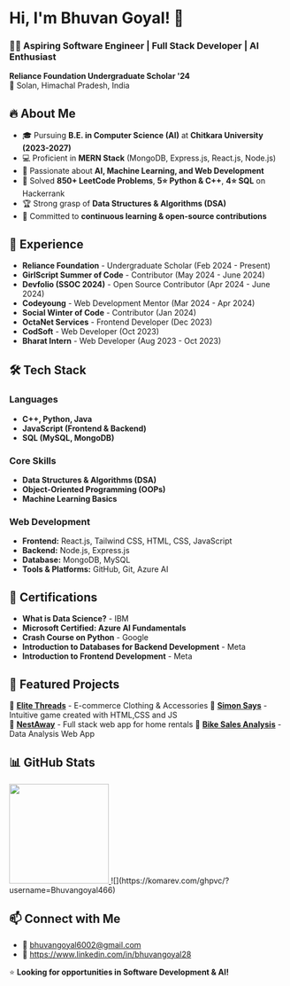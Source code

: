 # Hi, I'm Bhuvan Goyal! 🚀  

### 👨‍💻 Aspiring Software Engineer | Full Stack Developer | AI Enthusiast  

**Reliance Foundation Undergraduate Scholar '24**  
📍 Solan, Himachal Pradesh, India  

## 🔥 About Me  
- 🎓 Pursuing **B.E. in Computer Science (AI)** at **Chitkara University (2023-2027)**  
- 💻 Proficient in **MERN Stack** (MongoDB, Express.js, React.js, Node.js)  
- 🤖 Passionate about **AI, Machine Learning, and Web Development**  
- 🚀 Solved **850+ LeetCode Problems**, **5⭐ Python & C++**, **4⭐ SQL** on Hackerrank  
- 🏆 Strong grasp of **Data Structures & Algorithms (DSA)**  
- 📖 Committed to **continuous learning & open-source contributions**  

## 💼 Experience  
- **Reliance Foundation** - Undergraduate Scholar (Feb 2024 - Present)  
- **GirlScript Summer of Code** - Contributor (May 2024 - June 2024)  
- **Devfolio (SSOC 2024)** - Open Source Contributor (Apr 2024 - June 2024)  
- **Codeyoung** - Web Development Mentor (Mar 2024 - Apr 2024)  
- **Social Winter of Code** - Contributor (Jan 2024)  
- **OctaNet Services** - Frontend Developer (Dec 2023)  
- **CodSoft** - Web Developer (Oct 2023)  
- **Bharat Intern** - Web Developer (Aug 2023 - Oct 2023)  

## 🛠 Tech Stack  
### **Languages**  
- **C++, Python, Java**  
- **JavaScript (Frontend & Backend)**  
- **SQL (MySQL, MongoDB)**  

### **Core Skills**  
- **Data Structures & Algorithms (DSA)**  
- **Object-Oriented Programming (OOPs)**  
- **Machine Learning Basics**  

### **Web Development**  
- **Frontend:** React.js, Tailwind CSS, HTML, CSS, JavaScript  
- **Backend:** Node.js, Express.js  
- **Database:** MongoDB, MySQL  
- **Tools & Platforms:** GitHub, Git, Azure AI  

## 📜 Certifications  
- **What is Data Science?** - IBM  
- **Microsoft Certified: Azure AI Fundamentals**  
- **Crash Course on Python** - Google  
- **Introduction to Databases for Backend Development** - Meta  
- **Introduction to Frontend Development** - Meta  

## 🚀 Featured Projects  

🔹 [**Elite Threads**](https://github.com/Bhuvangoyal466/EliteThreads) - E-commerce Clothing & Accessories
🔹 [**Simon Says**](https://github.com/Bhuvangoyal466/Simon) - Intuitive game created with HTML,CSS and JS  
🔹 [**NestAway**](https://github.com/Bhuvangoyal466/NestAway) - Full stack web app for home rentals
🔹 [**Bike Sales Analysis**](https://github.com/Bhuvangoyal466/Bike-Sales) - Data Analysis Web App  

## 📊 GitHub Stats  

<a href="https://github.com/Bhuvangoyal466">
  <img height="180em" src="https://github-readme-stats.vercel.app/api/top-langs/?username=Bhuvangoyal466&layout=compact&langs_count=8&theme=radical"/>
</a>
![](https://komarev.com/ghpvc/?username=Bhuvangoyal466)

## 📫 Connect with Me  
- 📧 bhuvangoyal6002@gmail.com  
- 🔗 https://www.linkedin.com/in/bhuvangoyal28

⭐ **Looking for opportunities in Software Development & AI!**  

